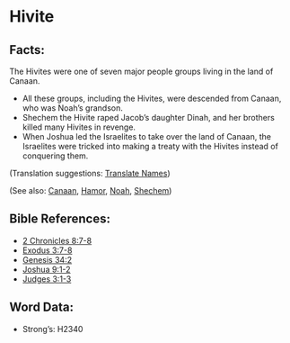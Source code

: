 # Hivite

## Facts:

The Hivites were one of seven major people groups living in the land of Canaan.

* All these groups, including the Hivites, were descended from Canaan, who was Noah’s grandson.
* Shechem the Hivite raped Jacob’s daughter Dinah, and her brothers killed many Hivites in revenge.
* When Joshua led the Israelites to take over the land of Canaan, the Israelites were tricked into making a treaty with the Hivites instead of conquering them.

(Translation suggestions: [Translate Names](rc://en/ta/man/translate/translate-names))

(See also: [Canaan](../names/canaan.md), [Hamor](../names/hamor.md), [Noah](../names/noah.md), [Shechem](../names/shechem.md))

## Bible References:

* [2 Chronicles 8:7-8](rc://en/tn/help/2ch/08/07)
* [Exodus 3:7-8](rc://en/tn/help/exo/03/07)
* [Genesis 34:2](rc://en/tn/help/gen/34/02)
* [Joshua 9:1-2](rc://en/tn/help/jos/09/01)
* [Judges 3:1-3](rc://en/tn/help/jdg/03/01)

## Word Data:

* Strong’s: H2340
